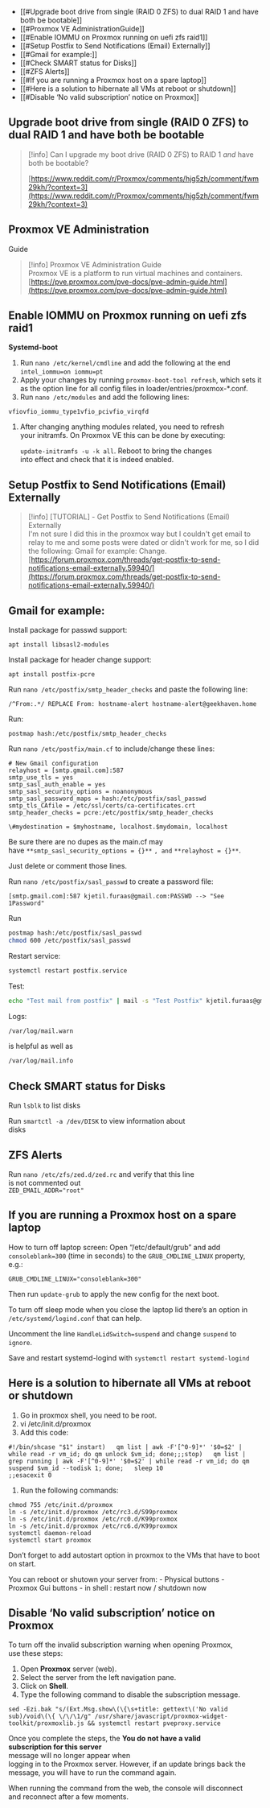 - [[#Upgrade boot drive from single (RAID 0 ZFS) to dual RAID 1 and have both be bootable]]
- [[#Proxmox VE AdministrationGuide]]
- [[#Enable IOMMU on Proxmox running on uefi zfs raid1]]
- [[#Setup Postfix to Send Notifications (Email) Externally]]
- [[#Gmail for example:]]
- [[#Check SMART status for Disks]]
- [[#ZFS Alerts]]
- [[#If you are running a Proxmox host on a spare laptop]]
- [[#Here is a solution to hibernate all VMs at reboot or shutdown]]
- [[#Disable ‘No valid subscription’ notice on Proxmox]]

## Upgrade boot drive from single (RAID 0 ZFS) to dual RAID 1 and have both be bootable

> [!info] Can I upgrade my boot drive (RAID 0 ZFS) to RAID 1 _and_ have both be bootable?  
>  
> [https://www.reddit.com/r/Proxmox/comments/hjg5zh/comment/fwm29kh/?context=3](https://www.reddit.com/r/Proxmox/comments/hjg5zh/comment/fwm29kh/?context=3)  

## Proxmox VE Administration  
Guide  

> [!info] Proxmox VE Administration Guide  
> Proxmox VE is a platform to run virtual machines and containers.  
> [https://pve.proxmox.com/pve-docs/pve-admin-guide.html](https://pve.proxmox.com/pve-docs/pve-admin-guide.html)  

## Enable IOMMU on Proxmox running on uefi zfs raid1

**Systemd-boot**

1. Run `nano /etc/kernel/cmdline` and add the following at the end `intel_iommu=on iommu=pt`
2. Apply your changes by running `proxmox-boot-tool refresh`, which sets it as the option line for all config files in loader/entries/proxmox-*.conf.
3. Run `nano /etc/modules` and add the following lines:

```Shell
vfiovfio_iommu_type1vfio_pcivfio_virqfd
```

1. After changing anything modules related, you need to refresh  
    your initramfs. On Proxmox VE this can be done by executing:  
      
    `update-initramfs -u -k all`. Reboot to bring the changes  
    into effect and check that it is indeed enabled.  
    

## Setup Postfix to Send Notifications (Email) Externally

> [!info] [TUTORIAL] - Get Postfix to Send Notifications (Email) Externally  
> I'm not sure I did this in the proxmox way but I couldn't get email to relay to me and some posts were dated or didn't work for me, so I did the following: Gmail for example: Change.  
> [https://forum.proxmox.com/threads/get-postfix-to-send-notifications-email-externally.59940/](https://forum.proxmox.com/threads/get-postfix-to-send-notifications-email-externally.59940/)  

## **Gmail for example:**

Install package for passwd support:

```Plain
apt install libsasl2-modules
```

Install package for header change support:

```Plain
apt install postfix-pcre
```

Run `nano /etc/postfix/smtp_header_checks` and paste the following line:

```Plain
/^From:.*/ REPLACE From: hostname-alert hostname-alert@geekhaven.home
```

Run:

```Plain
postmap hash:/etc/postfix/smtp_header_checks
```

Run `nano /etc/postfix/main.cf` to include/change these lines:

```Plain
# New Gmail configuration
relayhost = [smtp.gmail.com]:587
smtp_use_tls = yes
smtp_sasl_auth_enable = yes
smtp_sasl_security_options = noanonymous
smtp_sasl_password_maps = hash:/etc/postfix/sasl_passwd
smtp_tls_CAfile = /etc/ssl/certs/ca-certificates.crt
smtp_header_checks = pcre:/etc/postfix/smtp_header_checks

\#mydestination = $myhostname, localhost.$mydomain, localhost
```

Be sure there are no dupes as the main.cf may have `**smtp_sasl_security_options = {}**` `, and` `**relayhost = {}**`.

Just delete or comment those lines.

Run `nano /etc/postfix/sasl_passwd` to create a password file:

```Plain
[smtp.gmail.com]:587 kjetil.furaas@gmail.com:PASSWD --> "See 1Password"
```

Run

```Bash
postmap hash:/etc/postfix/sasl_passwd
chmod 600 /etc/postfix/sasl_passwd
```

Restart service:

```Bash
systemctl restart postfix.service
```

Test:

```Bash
echo "Test mail from postfix" | mail -s "Test Postfix" kjetil.furaas@gmail.com
```

Logs:​

```Bash
/var/log/mail.warn
```

is helpful as well as

```Bash
/var/log/mail.info
```

## Check SMART status for Disks

Run `lsblk` to list disks

Run `smartctl -a /dev/DISK` to view information about  
disks  

## ZFS Alerts

Run `nano /etc/zfs/zed.d/zed.rc` and verify that this line  
is not commented out  
`ZED_EMAIL_ADDR="root"`

## If you are running a Proxmox host on a spare laptop

How to turn off laptop screen: Open “/etc/default/grub” and add `consoleblank=300` (time in seconds) to the `GRUB_CMDLINE_LINUX` property, e.g.:

```Plain
GRUB_CMDLINE_LINUX="consoleblank=300"
```

Then run `update-grub` to apply the new config for the next boot.

To turn off sleep mode when you close the laptop lid there’s an option in `/etc/systemd/logind.conf` that can help.

Uncomment the line `HandleLidSwitch=suspend` and change `suspend` to `ignore`.

Save and restart systemd-logind with `systemctl restart systemd-logind`

## Here is a solution to hibernate all VMs at reboot or shutdown

1. Go in proxmox shell, you need to be root.
2. vi /etc/init.d/proxmox
3. Add this code:

```Shell
#!/bin/shcase "$1" instart)   qm list | awk -F'[^0-9]*' '$0=$2' | while read -r vm_id; do qm unlock $vm_id; done;;;stop)   qm list | grep running | awk -F'[^0-9]*' '$0=$2' | while read -r vm_id; do qm suspend $vm_id --todisk 1; done;   sleep 10
;;esacexit 0
```

1. Run the following commands:

```Shell
chmod 755 /etc/init.d/proxmox
ln -s /etc/init.d/proxmox /etc/rc3.d/S99proxmox
ln -s /etc/init.d/proxmox /etc/rc0.d/K99proxmox
ln -s /etc/init.d/proxmox /etc/rc6.d/K99proxmox
systemctl daemon-reload
systemctl start proxmox
```

Don’t forget to add autostart option in proxmox to the VMs that have to boot on start.

You can reboot or shutown your server from: - Physical buttons -  
Proxmox Gui buttons - in shell : restart now / shutdown now  

## Disable ‘No valid subscription’ notice on Proxmox

To turn off the invalid subscription warning when opening Proxmox,  
use these steps:  

1. Open **Proxmox** server (web).
2. Select the server from the left navigation pane.
3. Click on **Shell**.
4. Type the following command to disable the subscription message.

```Shell
sed -Ezi.bak "s/(Ext.Msg.show\(\{\s+title: gettext\('No valid sub)/void\(\{ \/\/\1/g" /usr/share/javascript/proxmox-widget-toolkit/proxmoxlib.js && systemctl restart pveproxy.service
```

Once you complete the steps, the **You do not have a valid**  
**subscription for this server**  
message will no longer appear when  
logging in to the Proxmox server. However, if an update brings back the  
message, you will have to run the command again.  

When running the command from the web, the console will disconnect  
and reconnect after a few moments.